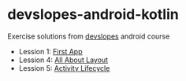 # devslopes-android-kotlin

Exercise solutions from [devslopes] android course

* Lession 1: [First App]
* Lession 4: [All About Layout]
* Lession 5: [Activity Lifecycle]

[devslopes]: https://www.devslopes.com/
[First App]: https://github.com/NearHuscarl/DinnerPicker
[All About Layout]: https://github.com/NearHuscarl/DevProfile
[Activity Lifecycle]: https://github.com/NearHuscarl/Swoosh
